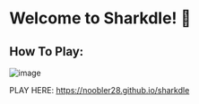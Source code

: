 # Welcome to Sharkdle! 🦈

## How To Play:

![image](https://github.com/user-attachments/assets/0a8321e6-c324-446d-84c4-a4051b76a79e)












PLAY HERE: https://noobler28.github.io/sharkdle
